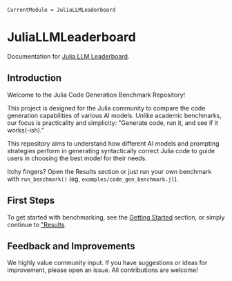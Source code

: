 ```@meta
CurrentModule = JuliaLLMLeaderboard
```

# JuliaLLMLeaderboard

Documentation for [Julia LLM Leaderboard](https://github.com/svilupp/Julia-LLM-Leaderboard).


## Introduction
Welcome to the Julia Code Generation Benchmark Repository! 

This project is designed for the Julia community to compare the code generation capabilities of various AI models. Unlike academic benchmarks, our focus is practicality and simplicity: "Generate code, run it, and see if it works(-ish)."

This repository aims to understand how different AI models and prompting strategies perform in generating syntactically correct Julia code to guide users in choosing the best model for their needs.

Itchy fingers? Open the Results section or just run your own benchmark with `run_benchmark()` (eg, `examples/code_gen_benchmark.jl`).


## First Steps

To get started with benchmarking, see the [Getting Started](@ref) section, or simply continue to ["Results](@ref).

## Feedback and Improvements
We highly value community input. If you have suggestions or ideas for improvement, please open an issue. All contributions are welcome!